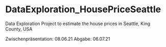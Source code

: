 # DataExploration_HousePriceSeattle
Data Exploration Project to estimate the house prices in Seattle, King County, USA


Zwischenpräsentation: 08.06.21
Abgabe: 06.07.21
